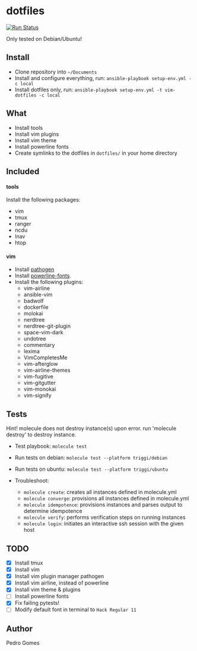 dotfiles
========
[![Run Status](https://api.shippable.com/projects/59138b5f2df7f30700a2cf72/badge?branch=master)](https://app.shippable.com/github/aksum/dotfiles)

Only tested on Debian/Ubuntu!

## Install

- Clone repository into `~/Documents`
- Install and configure everything, run: `ansible-playbook setup-env.yml -c local`
- Install dotfiles only, run: `ansible-playbook setup-env.yml -t vim-dotfiles -c local`

## What

- Install tools
- Install vim plugins
- Install vim theme
- Install powerline fonts
- Create symlinks to the dotfiles in `dotfiles/` in your home directory

## Included
#### tools

Install the following packages:
- vim
- tmux
- ranger
- ncdu
- lnav
- htop

#### vim

- Install [pathogen](https://github.com/tpope/vim-pathogen)
- Install [powerline-fonts](https://github.com/powerline/fonts).
- Install the following plugins:
  - vim-airline
  - ansible-vim
  - badwolf
  - dockerfile
  - molokai
  - nerdtree
  - nerdtree-git-plugin
  - space-vim-dark
  - undotree
  - commentary
  - lexima
  - VimCompletesMe
  - vim-afterglow
  - vim-airline-themes
  - vim-fugitive
  - vim-gitgutter
  - vim-monokai
  - vim-signify

## Tests

Hint! molecule does not destroy instance(s) upon error. run 'molecule destroy' to destroy instance.

- Test playbook: `molecule test`
- Run tests on debian: `molecule test --platform triggi/debian`
- Run tests on ubuntu: `molecule test --platform triggi/ubuntu`

- Troubleshoot:
  - `molecule create`: creates all instances defined in molecule.yml
  - `molecule converge`: provisions all instances defined in molecule.yml
  - `molecule idempotence`: provisions instances and parses output to determine idempotence
  - `molecule verify`: performs verification steps on running instances
  - `molecule login`: initiates an interactive ssh session with the given host

## TODO

- [x] Install tmux
- [x] Install vim
- [x] Install vim plugin manager pathogen
- [x] Install vim airline, instead of powerline
- [x] Install vim theme & plugins
- [ ] Install powerline fonts
- [x] Fix failing pytests!
- [ ] Modify default font in terminal to `Hack Regular 11`

## Author

Pedro Gomes
